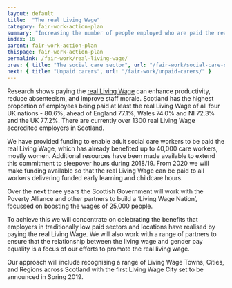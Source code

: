 ```yaml
---
layout: default
title:  "The real Living Wage"
category: fair-work-action-plan
summary: "Increasing the number of people employed who are paid the real Living Wage."
index: 16
parent: fair-work-action-plan
thispage: fair-work-action-plan
permalink: /fair-work/real-living-wage/
prev: { title: "The social care sector", url: "/fair-work/social-care-sector/" }
next: { title: "Unpaid carers", url: "/fair-work/unpaid-carers/" }
---
```


Research shows paying the [real Living Wage](https://scottishlivingwage.org/) can enhance productivity, reduce absenteeism, and improve staff morale.  Scotland has the highest proportion of employees being paid at least the real Living Wage of all four UK nations - 80.6%, ahead of England 77.1%, Wales 74.0% and NI 72.3% and the UK 77.2%. There are currently over 1300 real Living Wage accredited employers in Scotland. 

We have provided funding to enable adult social care workers to be paid the real Living Wage, which has already benefited up to 40,000 care workers, mostly women. Additional resources have been made available to extend this commitment to sleepover hours during 2018/19. From 2020 we will make funding available so that the real Living Wage can be paid to all workers delivering funded early learning and childcare hours.  

Over the next three years the Scottish Government will work with the Poverty Alliance and other partners to build a ‘Living Wage Nation’, focussed on boosting the wages of 25,000 people. 

To achieve this we will concentrate on celebrating the benefits that employers in traditionally low paid sectors and locations have realised by paying the real Living Wage.  We will also work with a range of partners to ensure that the relationship between the living wage and gender pay equality is a focus of our efforts to promote the real living wage.

Our approach will include recognising a range of Living Wage Towns, Cities, and Regions across Scotland with the first Living Wage City set to be announced in Spring 2019. 
